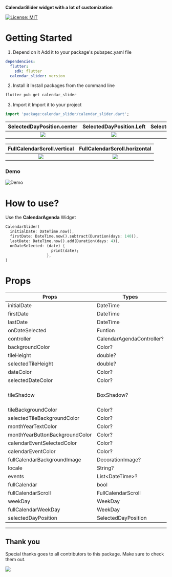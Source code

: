 **CalendarSlider widget with a lot of customization**

<p align="left">
<a href="https://github.com/dhwanish-3/calendar_slider"></a>
<a href="https://opensource.org/licenses/MIT"><img src="https://img.shields.io/badge/license-MIT-purple.svg" alt="License: MIT"></a>
</p>

# Getting Started

1. Depend on it
Add it to your package's pubspec.yaml file
```yaml
dependencies:
  flutter:
    sdk: flutter
  calendar_slider: version
```
2. Install it
Install packages from the command line
```sh
flutter pub get calendar_slider
```
3. Import it
Import it to your project
```dart
import 'package:calendar_slider/calendar_slider.dart';
```

 SelectedDayPosition.center         |  SelectedDayPosition.Left      | SelectedDayPosition.Right
:-------------------------:|:-------------------------:|:-------------------------:
![](assets/position_centre.png) | ![](assets/position_left.png) | ![](assets/position_right.png)

 FullCalendarScroll.vertical         |  FullCalendarScroll.horizontal
:-------------------------:|:-------------------------:
![](assets/full_calendar_vertical.jpg) | ![](assets/full_calendar_horizontal.jpg)


### Demo

![Demo](assets/demo.gif)

# How to use?

Use the **CalendarAgenda** Widget
```dart
CalendarSlider(
  initialDate: DateTime.now(),
  firstDate: DateTime.now().subtract(Duration(days: 140)),
  lastDate: DateTime.now().add(Duration(days: 4)),
  onDateSelected: (date) {
                    print(date);
                  },
)
```

# Props

| Props  | Types  | Required  | defaultValues  |
| ------------ | ------------ | ------------ |  ------------ |
| initialDate  | DateTime  | True  |
| firstDate  |  DateTime | True  |
| lastDate  | DateTime  | True  |
| onDateSelected  | Funtion  | False  |
| controller  | CalendarAgendaController?  | False  |
| backgroundColor  | Color?  | False  | Colors.transparent |
| tileHeight  | double?  | False  | 60.0 |
| selectedTileHeight  | double?  | False  | 75.0 |
| dateColor  | Color?  | False  | Colors.black |
| selectedDateColor  | Color?  | False  | Colors.black |
| tileShadow | BoxShadow? | False | BoxShadow(color: Colors.black.withOpacity(0.13),spreadRadius: 1,blurRadius: 2,offset: const Offset(0, 2),), |
| tileBackgroundColor  | Color?  | False  | Colors.white |
| selectedTileBackgroundColor  | Color?  | False  | Colors.blue |
| monthYearTextColor  | Color?  | False  | Colors.black |
| monthYearButtonBackgroundColor  | Color?  | False  | Colors.grey |
| calendarEventSelectedColor  | Color?  | False  | Colors.white |
| calendarEventColor  | Color?  | False  | Colors.blue |
| fullCalendarBackgroundImage | DecorationImage? | False | null |
| locale  | String?  | False  | 'en' |
| events  | List\<DateTime>?  | False  | [] |
| fullCalendar  | bool  | False  | True |
| fullCalendarScroll  | FullCalendarScroll  | False  |FullCalendarScroll.horizontal |
| weekDay  | WeekDay  | False  | WeekDay.short |
| fullCalendarWeekDay  | WeekDay  | False  | WeekDay.short |
| selectedDayPosition  | SelectedDayPosition  | False  | SelectedDayPosition.center |

---



## Thank you
Special thanks goes to all contributors to this package. Make sure to check them out.<br />

<a href="https://github.com/dhwanish-3/calendar_slider/graphs/contributors">
  <img src="https://contrib.rocks/image?repo=dhwanish-3/calendar_slider" />
</a>
